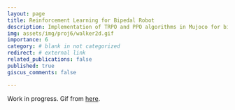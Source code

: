 ```yaml
---
layout: page
title: Reinforcement Learning for Bipedal Robot
description: Implementation of TRPO and PPO algorithms in Mujoco for bipedal legged locomotion
img: assets/img/proj6/walker2d.gif
importance: 6
category: # blank in not categorized
redirect: # external link
related_publications: false
published: true
giscus_comments: false

---
```


Work in progress. Gif from [here](https://gymnasium.farama.org/environments/mujoco/walker2d/).